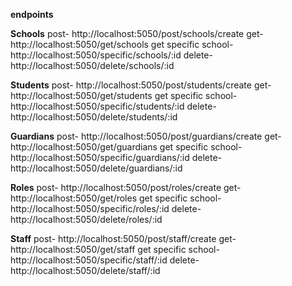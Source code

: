 **endpoints**

**Schools**
post- http://localhost:5050/post/schools/create
get- http://localhost:5050/get/schools
get specific school- http://localhost:5050/specific/schools/:id
delete- http://localhost:5050/delete/schools/:id

**Students**
post- http://localhost:5050/post/students/create
get- http://localhost:5050/get/students
get specific school- http://localhost:5050/specific/students/:id
delete- http://localhost:5050/delete/students/:id

**Guardians**
post- http://localhost:5050/post/guardians/create
get- http://localhost:5050/get/guardians
get specific school- http://localhost:5050/specific/guardians/:id
delete- http://localhost:5050/delete/guardians/:id

**Roles**
post- http://localhost:5050/post/roles/create
get- http://localhost:5050/get/roles
get specific school- http://localhost:5050/specific/roles/:id
delete- http://localhost:5050/delete/roles/:id

**Staff**
post- http://localhost:5050/post/staff/create
get- http://localhost:5050/get/staff
get specific school- http://localhost:5050/specific/staff/:id
delete- http://localhost:5050/delete/staff/:id




